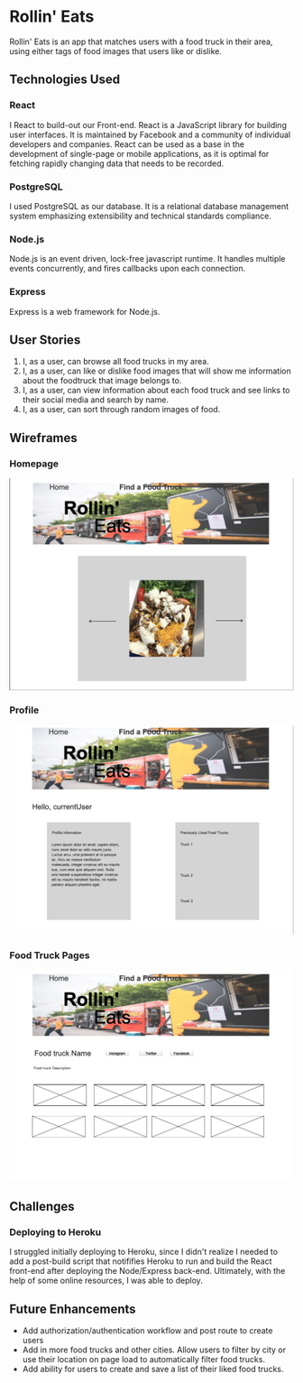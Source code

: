 # Rollin' Eats
Rollin' Eats is an app that matches users with a food truck in their area, using either tags of food images that users like or dislike.

## Technologies Used
### React
I React to build-out our Front-end. React is a JavaScript library for building user interfaces. It is maintained by Facebook and a community of individual developers and companies. React can be used as a base in the development of single-page or mobile applications, as it is optimal for fetching rapidly changing data that needs to be recorded.

### PostgreSQL
I used PostgreSQL as our database. It is a relational database management system emphasizing extensibility and technical standards compliance.

### Node.js

Node.js is an event driven, lock-free javascript runtime. It handles multiple events concurrently, and fires callbacks upon each connection.

### Express
Express is a web framework for Node.js.


## User Stories
1. I, as a user, can browse all food trucks in my area.
2. I, as a user, can like or dislike food images that will show me information about the foodtruck that image belongs to. 
3. I, as a user, can view information about each food truck and see links to their social media and search by name.
4. I, as a user, can sort through random images of food.

## Wireframes

### Homepage
![Homepage](https://github.com/jvela924/rollin_eats/blob/master/images/Rollin%20Eats%20Homepage.png)

### Profile
![Profile](https://github.com/jvela924/rollin_eats/blob/master/images/Rollin%20Eats%20Profile%20Page.png)

### Food Truck Pages
![Food Truck Pages](https://github.com/jvela924/rollin_eats/blob/master/images/Rollin%20Eats%20Food%20Truck%20Page.png)

## Challenges
### Deploying to Heroku
I struggled initially deploying to Heroku, since I didn't realize I needed to add a post-build script that notififies Heroku to run and build the React front-end after deploying the Node/Express back-end. Ultimately, with the help of some online resources, I was able to deploy.

## Future Enhancements
* Add authorization/authentication workflow and post route to create users
* Add in more food trucks and other cities. Allow users to filter by city or use their location on page load to automatically filter food trucks. 
* Add ability for users to create and save a list of their liked food trucks.
